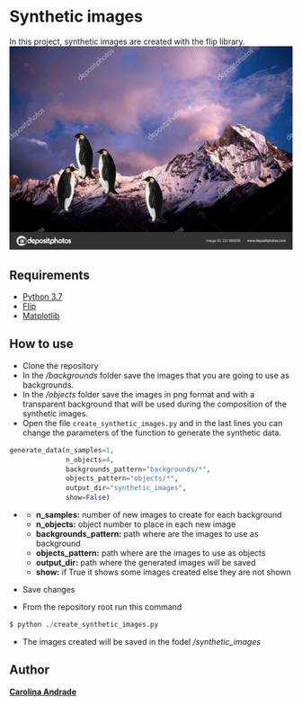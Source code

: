 # Synthetic images
In this project, synthetic images are created with the flip library.
![image](https://github.com/xica369/synthetic_images_with_flip/blob/main/synthetic_images/image.jpg)

## Requirements
- [Python 3.7](https://www.python.org/downloads/ "Python 3.7")
- [Flip](https://pypi.org/project/flip-data/ "Flip")
- [Matplotlib](https://pypi.org/project/matplotlib/ "Matplotlib")

## How to use
- Clone the repository
- In the */backgrounds* folder save the images that you are going to use as backgrounds.
- In the */objects* folder save the images in png format and with a transparent background that will be used during the composition of the synthetic images.
- Open the file `create_synthetic_images.py` and in the last lines you can change the parameters of the function to generate the synthetic data.

```python
generate_data(n_samples=1,
              n_objects=4,
              backgrounds_pattern="backgrounds/*",
              objects_pattern="objects/*",
              output_dir="synthetic_images",
              show=False)
```
- 
  - **n_samples:** number of new images to create for each background
  - **n_objects:** object number to place in each new image
  - **backgrounds_pattern:** path where are the images to use as background
  - **objects_pattern:** path where are the images to use as objects
  - **output_dir:** path where the generated images will be saved
  - **show:** if True it shows some images created else they are not shown

- Save changes
- From the repository root run this command
```python
$ python ./create_synthetic_images.py
```
- The images created will be saved in the fodel */synthetic_images*

## Author
[**Carolina Andrade**](https://www.linkedin.com/in/xicav369/)

